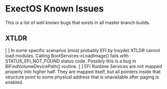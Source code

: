 # ExectOS Known Issues
This is a list of well known bugs that exists in all master branch builds.

## XTLDR
[ ] In some specific scenarios (most probably EFI by Insyde) XTLDR cannot load modules. Calling BootServices->LoadImage()
    fails with STATUS_EFI_NOT_FOUND status code. Possibly this is a bug in BlFindVolumeDevicePath() routine.
[ ] EFI Runtime Services are not mapped properly into higher half. They are mapped itself, but all pointers inside that
    structure point to some physical address that is unavailable after paging is enabled.
